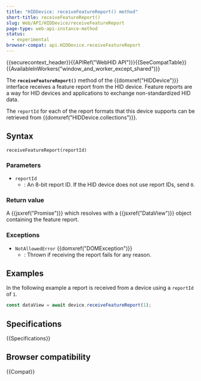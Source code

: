 ```yaml
---
title: "HIDDevice: receiveFeatureReport() method"
short-title: receiveFeatureReport()
slug: Web/API/HIDDevice/receiveFeatureReport
page-type: web-api-instance-method
status:
  - experimental
browser-compat: api.HIDDevice.receiveFeatureReport
---
```


{{securecontext_header}}{{APIRef("WebHID API")}}{{SeeCompatTable}}{{AvailableInWorkers("window_and_worker_except_shared")}}

The **`receiveFeatureReport()`** method of the {{domxref("HIDDevice")}} interface receives a feature report from the HID device. Feature reports are a way for HID devices and applications to exchange non-standardized HID data.

The `reportId` for each of the report formats that this device supports can be retrieved from {{domxref("HIDDevice.collections")}}.

## Syntax

```js-nolint
receiveFeatureReport(reportId)
```

### Parameters

- `reportId`
  - : An 8-bit report ID. If the HID device does not use report IDs, send `0`.

### Return value

A {{jsxref("Promise")}} which resolves with a {{jsxref("DataView")}} object containing the feature report.

### Exceptions

- `NotAllowedError` {{domxref("DOMException")}}
  - : Thrown if receiving the report fails for any reason.

## Examples

In the following example a report is received from a device using a `reportId` of `1`.

```js
const dataView = await device.receiveFeatureReport(1);
```

## Specifications

{{Specifications}}

## Browser compatibility

{{Compat}}
